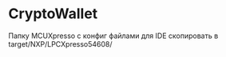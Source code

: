 # CryptoWallet
Папку MCUXpresso с конфиг файлами для IDE скопировать в target/NXP/LPCXpresso54608/ 
